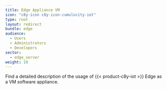 ```yaml
---
title: Edge Appliance VM
icon: "c8y-icon c8y-icon-cumulocity-iot"
type: root
layout: redirect
bundle: edge
audience:
  - Users
  - Administrators
  - Developers
sector:
  - edge_server
weight: 10
---
```


Find a detailed description of the usage of {{< product-c8y-iot >}} Edge as a VM software appliance.
